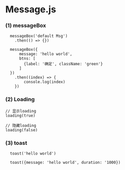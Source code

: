 # Message.js


### (1) messageBox

```
  messageBox('default Msg')
    .then(() => {})

  messageBox({
      message: 'hello world', 
      btns: [
        {label: '确定', className: 'green'}
      ]
  })
    .then((index) => {
        console.log(index)
    })
```

### (2) Loading

```
// 显示loading
loading(true)

// 隐藏loading
loading(false)
```

### (3) toast

```
  toast('hello world')

  toast({message: 'hello world', duration: '1000})
```